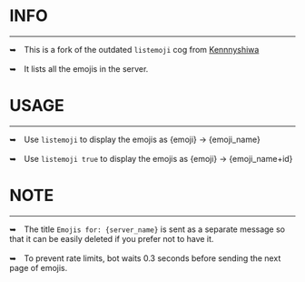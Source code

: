 # INFO
---
➥ This is a fork of the outdated `listemoji` cog from [Kennnyshiwa](https://github.com/kennnyshiwa/kennnyshiwa-cogs/)
<br/> <br/>
➥ It lists all the emojis in the server.

# USAGE
---
➥ Use `listemoji` to display the emojis as {emoji} → {emoji_name}
<br/> <br/>
➥ Use `listemoji true` to display the emojis as {emoji} → {emoji_name+id}

# NOTE
---
➥ The title `Emojis for: {server_name}` is sent as a separate message so that it can be easily deleted if you prefer not to have it.
<br/> <br/>
➥ To prevent rate limits, bot waits 0.3 seconds before sending the next page of emojis.
